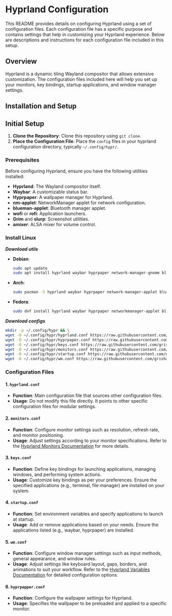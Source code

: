 # Hyprland Configuration

This README provides details on configuring Hyprland using a set of configuration files. Each configuration file has a specific purpose and contains settings that help in customizing your Hyprland experience. Below are descriptions and instructions for each configuration file included in this setup.

## Overview

Hyprland is a dynamic tiling Wayland compositor that allows extensive customization. The configuration files included here will help you set up your monitors, key bindings, startup applications, and window manager settings.

## Installation and Setup

## Initial Setup

1. **Clone the Repository**: Clone this repository using `git clone`.
3. **Place the Configuration File**: Place the `config` files in your hyprland configuration directory, typically `~/.config/hypr/`.

### Prerequisites

Before configuring Hyprland, ensure you have the following utilities installed:

- **Hyprland**: The Wayland compositor itself.
- **Waybar**: A customizable status bar.
- **Hyprpaper**: A wallpaper manager for Hyprland.
- **nm-applet**: NetworkManager applet for network configuration.
- **blueman-applet**: Bluetooth manager applet.
- **wofi** or **rofi**: Application launchers.
- **Grim** and **slurp**: Screenshot utilities.
- **amixer**: ALSA mixer for volume control.

### Install Linux

***Download utils***

- **Debian**:
    ```bash
    sudo apt update
    sudo apt install hyprland waybar hyprpaper network-manager-gnome blueman wofi grim slurp alsa-utils
    ```

- **Arch**:
    ```bash
    sudo pacman -S hyprland waybar hyprpaper network-manager-applet blueman wofi grim slurp alsa-utils
    ```

- **Fedora**:
    ```bash
    sudo dnf install hyprland waybar hyprpaper networkmanager-applet blueman wofi grim slurp alsa-utils
    ```

***Download configs***

```bash
mkdir -p ~/.config/hypr && \
wget -O ~/.config/hypr/hyprland.conf https://raw.githubusercontent.com/grisha765/my_desktop/main/hyprland/hyprland.conf && \
wget -O ~/.config/hypr/hyprpaper.conf https://raw.githubusercontent.com/grisha765/my_desktop/main/hyprland/hyprpaper.conf && \
wget -O ~/.config/hypr/keys.conf https://raw.githubusercontent.com/grisha765/my_desktop/main/hyprland/keys.conf && \
wget -O ~/.config/hypr/monitors.conf https://raw.githubusercontent.com/grisha765/my_desktop/main/hyprland/monitors.conf && \
wget -O ~/.config/hypr/startup.conf https://raw.githubusercontent.com/grisha765/my_desktop/main/hyprland/startup.conf && \
wget -O ~/.config/hypr/wm.conf https://raw.githubusercontent.com/grisha765/my_desktop/main/hyprland/wm.conf
```

### Configuration Files

#### 1. `hyprland.conf`

- **Function**: Main configuration file that sources other configuration files.
- **Usage**: Do not modify this file directly. It points to other specific configuration files for modular settings.

#### 2. `monitors.conf`

- **Function**: Configure monitor settings such as resolution, refresh rate, and monitor positioning.
- **Usage**: Adjust settings according to your monitor specifications. Refer to the [Hyprland Monitors Documentation](https://wiki.hyprland.org/Configuring/Monitors/) for more details.

#### 3. `keys.conf`

- **Function**: Define key bindings for launching applications, managing windows, and performing system actions.
- **Usage**: Customize key bindings as per your preferences. Ensure the specified applications (e.g., terminal, file manager) are installed on your system.

#### 4. `startup.conf`

- **Function**: Set environment variables and specify applications to launch at startup.
- **Usage**: Add or remove applications based on your needs. Ensure the applications listed (e.g., waybar, hyprpaper) are installed.

#### 5. `wm.conf`

- **Function**: Configure window manager settings such as input methods, general appearance, and window rules.
- **Usage**: Adjust settings like keyboard layout, gaps, borders, and animations to suit your workflow. Refer to the [Hyprland Variables Documentation](https://wiki.hyprland.org/Configuring/Variables/) for detailed configuration options.

#### 6. `hyprpapper.conf`

- **Function**: Configure the wallpaper settings for Hyprland.
- **Usage**: Specifies the wallpaper to be preloaded and applied to a specific monitor. 


